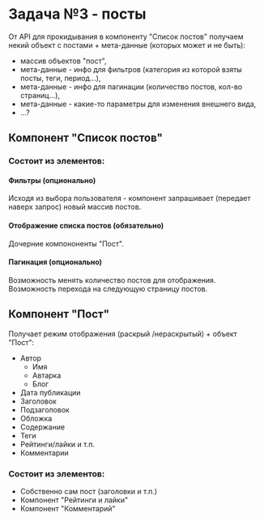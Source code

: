 # Задача №3 - посты

От API для прокидывания в компоненту "Список постов" получаем некий объект с постами + мета-данные (которых может и не быть):
* массив объектов "пост",
* мета-данные - инфо для фильтров (категория из которой взяты посты, теги, период...), 
* мета-данные - инфо для пагинации (количество постов, кол-во страниц...),
* мета-данные - какие-то параметры для изменения внешнего вида,
* ...?

## Компонент "Список постов"
### Состоит из элементов:
#### Фильтры (опционально)
Исходя из выбора пользователя - компонент запрашивает (передает наверх запрос) новый массив постов.
#### Отображение списка постов (обязательно)
Дочерние компононенты "Пост".
#### Пагинация (опционально)
Возможность менять количество постов для отображения.
Возможность перехода на следующую страницу постов.

## Компонент "Пост"
Получает режим отображения (раскрый /нераскрытый) + объект "Пост":
* Автор
    * Имя
    * Автарка
    * Блог
* Дата публикации
* Заголовок
* Подзаголовок
* Обложка
* Содержание
* Теги
* Рейтинги/лайки и т.п. 
* Комментарии
### Состоит из элементов:
* Собственно сам пост (заголовки и т.п.)
* Компонент "Рейтинги и лайки"
* Компонент "Комментарий"
